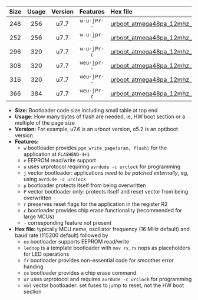 |Size|Usage|Version|Features|Hex file|
|:-:|:-:|:-:|:-:|:--|
|248|256|u7.7|`w-u-jPr--`|[urboot_atmega48pa_12mhz_115200bps_lednop_ur_vbl.hex](https://raw.githubusercontent.com/stefanrueger/urboot.hex/main/mcus/atmega48pa/fcpu_12mhz/115200_bps/urboot_atmega48pa_12mhz_115200bps_lednop_ur_vbl.hex)|
|252|256|u7.7|`w-u-jpr--`|[urboot_atmega48pa_12mhz_115200bps_lednop_fr_ur_vbl.hex](https://raw.githubusercontent.com/stefanrueger/urboot.hex/main/mcus/atmega48pa/fcpu_12mhz/115200_bps/urboot_atmega48pa_12mhz_115200bps_lednop_fr_ur_vbl.hex)|
|296|320|u7.7|`w-u-jPr-c`|[urboot_atmega48pa_12mhz_115200bps_lednop_fr_ce_ur_vbl.hex](https://raw.githubusercontent.com/stefanrueger/urboot.hex/main/mcus/atmega48pa/fcpu_12mhz/115200_bps/urboot_atmega48pa_12mhz_115200bps_lednop_fr_ce_ur_vbl.hex)|
|308|320|u7.7|`weu-jpr--`|[urboot_atmega48pa_12mhz_115200bps_ee_lednop_ur_vbl.hex](https://raw.githubusercontent.com/stefanrueger/urboot.hex/main/mcus/atmega48pa/fcpu_12mhz/115200_bps/urboot_atmega48pa_12mhz_115200bps_ee_lednop_ur_vbl.hex)|
|316|320|u7.7|`weu-jPr--`|[urboot_atmega48pa_12mhz_115200bps_ee_ur_vbl.hex](https://raw.githubusercontent.com/stefanrueger/urboot.hex/main/mcus/atmega48pa/fcpu_12mhz/115200_bps/urboot_atmega48pa_12mhz_115200bps_ee_ur_vbl.hex)|
|366|384|u7.7|`weu-jPr-c`|[urboot_atmega48pa_12mhz_115200bps_ee_lednop_fr_ce_ur_vbl.hex](https://raw.githubusercontent.com/stefanrueger/urboot.hex/main/mcus/atmega48pa/fcpu_12mhz/115200_bps/urboot_atmega48pa_12mhz_115200bps_ee_lednop_fr_ce_ur_vbl.hex)|

- **Size:** Bootloader code size including small table at top end
- **Usage:** How many bytes of flash are needed, ie, HW boot section or a multiple of the page size
- **Version:** For example, u7.6 is an urboot version, o5.2 is an optiboot version
- **Features:**
  + `w` bootloader provides `pgm_write_page(sram, flash)` for the application at `FLASHEND-4+1`
  + `e` EEPROM read/write support
  + `u` uses urprotocol requiring `avrdude -c urclock` for programming
  + `j` vector bootloader: applications *need to be patched externally*, eg, using `avrdude -c urclock`
  + `p` bootloader protects itself from being overwritten
  + `P` vector bootloader only: protects itself and reset vector from being overwritten
  + `r` preserves reset flags for the application in the register R2
  + `c` bootloader provides chip erase functionality (recommended for large MCUs)
  + `-` corresponding feature not present
- **Hex file:** typically MCU name, oscillator frequency (16 MHz default) and baud rate (115200 default) followed by
  + `ee` bootloader supports EEPROM read/write
  + `lednop` is a template bootloader with `mov rx,rx` nops as placeholders for LED operations
  + `fr` bootloader provides non-essential code for smoother error handing
  + `ce` bootloader provides a chip erase command
  + `ur` uses urprotocol and requires `avrdude -c urclock` for programming
  + `vbl` vector bootloader: set fuses to jump to reset, not the HW boot section
